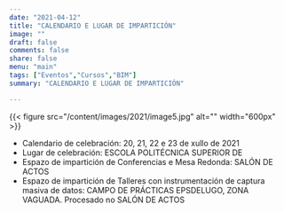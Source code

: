 ```yaml
---
date: "2021-04-12"
title: "CALENDARIO E LUGAR DE IMPARTICIÓN"
image: ""
draft: false
comments: false
share: false
menu: "main"
tags: ["Eventos","Cursos","BIM"]
summary: "CALENDARIO E LUGAR DE IMPARTICIÓN"

---
```

{{< figure src="/content/images/2021/image5.jpg" alt="" width="600px" >}}

* Calendario de celebración: 20, 21, 22 e 23 de xullo de 2021
* Lugar de celebración: ESCOLA POLITÉCNICA SUPERIOR DE
* Espazo de impartición de Conferencias e Mesa Redonda:
  SALÓN DE ACTOS
* Espazo de impartición de Talleres con instrumentación de
  captura masiva de datos: CAMPO DE PRÁCTICAS EPSDELUGO,
  ZONA VAGUADA. Procesado no SALÓN DE ACTOS
